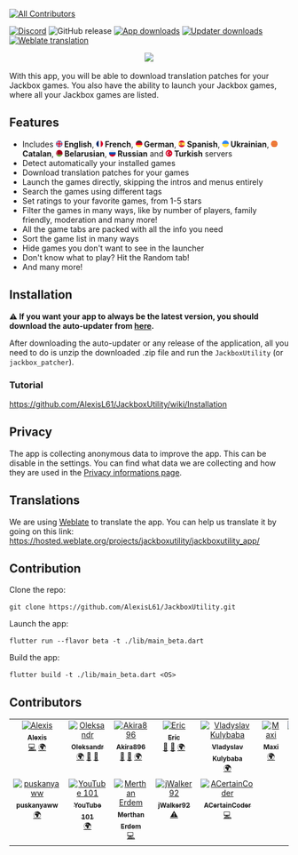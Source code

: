 <!-- ALL-CONTRIBUTORS-BADGE:START - Do not remove or modify this section -->
[![All Contributors](https://img.shields.io/badge/all_contributors-12-orange.svg?style=flat-square)](#contributors-)
<!-- ALL-CONTRIBUTORS-BADGE:END -->
[![Discord](https://img.shields.io/discord/1108095925366308954?color=%235865F2&label=discord&logo=discord&style=flat-square)](https://discord.gg/jUQzjjaxQP)
![GitHub release](https://img.shields.io/github/v/release/AlexisL61/JackboxUtility?style=flat-square)
[![App downloads](https://img.shields.io/github/downloads/AlexisL61/JackboxUtility/latest/total?label=latest%20downloads&style=flat-square)](https://github.com/AlexisL61/JackboxUtility/releases/latest)
[![Updater downloads](https://img.shields.io/github/downloads/AlexisL61/JackboxUtilityUpdater/total?label=updater%20downloads&style=flat-square)](https://github.com/AlexisL61/JackboxUtilityUpdater/releases)
[![Weblate translation](https://hosted.weblate.org/widgets/jackboxutility/-/jackboxutility_app/svg-badge.svg)](https://hosted.weblate.org/projects/jackboxutility/jackboxutility_app/)

<p align="center"><img src="https://raw.githubusercontent.com/MeDustyy/JackboxUtility/91974b98e0c1aaeae8ae7fe93495914885cf2a26/Banner.png"></p>
With this app, you will be able to download translation patches for your Jackbox games. You also have the ability to launch your Jackbox games, where all your Jackbox games are listed.

## Features

- Includes **<img src="https://raw.githubusercontent.com/HatScripts/circle-flags/gh-pages/flags/gb.svg" width="12" height="12" /> English**, 
**<img src="https://raw.githubusercontent.com/HatScripts/circle-flags/gh-pages/flags/fr.svg" width="12" height="12" /> French**, 
**<img src="https://raw.githubusercontent.com/HatScripts/circle-flags/gh-pages/flags/de.svg" width="12" height="12" /> German**, 
**<img src="https://raw.githubusercontent.com/HatScripts/circle-flags/gh-pages/flags/es.svg" width="12" height="12" /> Spanish**, 
**<img src="https://raw.githubusercontent.com/HatScripts/circle-flags/gh-pages/flags/ua.svg" width="12" height="12" /> Ukrainian**,
**<img src="https://raw.githubusercontent.com/HatScripts/circle-flags/gh-pages/flags/es-ct.svg" width="12" height="12" /> Catalan**,
**<img src="https://raw.githubusercontent.com/HatScripts/circle-flags/gh-pages/flags/by.svg" width="12" height="12" /> Belarusian**,
**<img src="https://raw.githubusercontent.com/HatScripts/circle-flags/gh-pages/flags/ru.svg" width="12" height="12" /> Russian** and
**<img src="https://raw.githubusercontent.com/HatScripts/circle-flags/gh-pages/flags/tr.svg" width="12" height="12" /> Turkish** servers
- Detect automatically your installed games
- Download translation patches for your games
- Launch the games directly, skipping the intros and menus entirely
- Search the games using different tags
- Set ratings to your favorite games, from 1-5 stars
- Filter the games in many ways, like by number of players, family friendly, moderation and many more!
- All the game tabs are packed with all the info you need
- Sort the game list in many ways
- Hide games you don't want to see in the launcher
- Don't know what to play? Hit the Random tab!
- And many more!

## Installation

**⚠ If you want your app to always be the latest version, you should download the auto-updater from [here](https://github.com/AlexisL61/JackboxUtilityUpdater/releases).**

After downloading the auto-updater or any release of the application, all you need to do is unzip the downloaded .zip file and run the `JackboxUtility` (or `jackbox_patcher`).

### Tutorial

<https://github.com/AlexisL61/JackboxUtility/wiki/Installation>

## Privacy

The app is collecting anonymous data to improve the app. This can be disable in the settings. You can find what data we are collecting and how they are used in the [Privacy informations page](https://github.com/AlexisL61/JackboxUtility/wiki/Privacy).

## Translations

We are using [Weblate](https://hosted.weblate.org/) to translate the app. You can help us translate it by going on this link: <https://hosted.weblate.org/projects/jackboxutility/jackboxutility_app/>

## Contribution

Clone the repo:
```
git clone https://github.com/AlexisL61/JackboxUtility.git
```

Launch the app:
```
flutter run --flavor beta -t ./lib/main_beta.dart
```

Build the app:
```
flutter build -t ./lib/main_beta.dart <OS>
```

## Contributors

<!-- ALL-CONTRIBUTORS-LIST:START - Do not remove or modify this section -->
<!-- prettier-ignore-start -->
<!-- markdownlint-disable -->
<table>
  <tbody>
    <tr>
      <td align="center" valign="top" width="14.28%"><a href="https://github.com/AlexisL61"><img src="https://avatars.githubusercontent.com/u/30233189?v=4?s=100" width="100px;" alt="Alexis"/><br /><sub><b>Alexis</b></sub></a><br /><a href="https://github.com/JackboxUtility/JackboxUtility/commits?author=AlexisL61" title="Code">💻</a> <a href="#translation-AlexisL61" title="Translation">🌍</a></td>
      <td align="center" valign="top" width="14.28%"><a href="http://t.me/MeDustyy"><img src="https://avatars.githubusercontent.com/u/58863601?v=4?s=100" width="100px;" alt="Oleksandr"/><br /><sub><b>Oleksandr</b></sub></a><br /><a href="#translation-MeDustyy" title="Translation">🌍</a> <a href="https://github.com/JackboxUtility/JackboxUtility/issues?q=author%3AMeDustyy" title="Bug reports">🐛</a> <a href="#ideas-MeDustyy" title="Ideas, Planning, & Feedback">🤔</a></td>
      <td align="center" valign="top" width="14.28%"><a href="https://github.com/AkiraArtuhaxis"><img src="https://avatars.githubusercontent.com/u/93792993?v=4?s=100" width="100px;" alt="Akira896"/><br /><sub><b>Akira896</b></sub></a><br /><a href="#ideas-AkiraArtuhaxis" title="Ideas, Planning, & Feedback">🤔</a> <a href="https://github.com/JackboxUtility/JackboxUtility/issues?q=author%3AAkiraArtuhaxis" title="Bug reports">🐛</a> <a href="#translation-AkiraArtuhaxis" title="Translation">🌍</a></td>
      <td align="center" valign="top" width="14.28%"><a href="http://twitch.tv/Erizzle"><img src="https://avatars.githubusercontent.com/u/43215958?v=4?s=100" width="100px;" alt="Eric"/><br /><sub><b>Eric</b></sub></a><br /><a href="#ideas-DerErizzle" title="Ideas, Planning, & Feedback">🤔</a> <a href="https://github.com/JackboxUtility/JackboxUtility/issues?q=author%3ADerErizzle" title="Bug reports">🐛</a> <a href="#translation-DerErizzle" title="Translation">🌍</a></td>
      <td align="center" valign="top" width="14.28%"><a href="https://github.com/VladGraund"><img src="https://avatars.githubusercontent.com/u/106146104?v=4?s=100" width="100px;" alt="Vladyslav Kulybaba"/><br /><sub><b>Vladyslav Kulybaba</b></sub></a><br /><a href="#translation-VladGraund" title="Translation">🌍</a></td>
      <td align="center" valign="top" width="14.28%"><a href="https://github.com/Forseti6676"><img src="https://avatars.githubusercontent.com/u/97843472?v=4?s=100" width="100px;" alt="Maxi"/><br /><sub><b>Maxi</b></sub></a><br /><a href="#translation-Forseti6676" title="Translation">🌍</a></td>
      <td align="center" valign="top" width="14.28%"><a href="http://github.com/burandby"><img src="https://avatars.githubusercontent.com/u/48630651?v=4?s=100" width="100px;" alt="BurAndBY"/><br /><sub><b>BurAndBY</b></sub></a><br /><a href="#translation-BurAndBY" title="Translation">🌍</a></td>
    </tr>
    <tr>
      <td align="center" valign="top" width="14.28%"><a href="https://github.com/puskanyaww"><img src="https://avatars.githubusercontent.com/u/113018112?v=4?s=100" width="100px;" alt="puskanyaww"/><br /><sub><b>puskanyaww</b></sub></a><br /><a href="#translation-puskanyaww" title="Translation">🌍</a></td>
      <td align="center" valign="top" width="14.28%"><a href="https://ytube101.com"><img src="https://avatars.githubusercontent.com/u/76653533?v=4?s=100" width="100px;" alt="YouTube 101"/><br /><sub><b>YouTube 101</b></sub></a><br /><a href="#translation-YouTube-101" title="Translation">🌍</a></td>
      <td align="center" valign="top" width="14.28%"><a href="https://github.com/Merthan"><img src="https://avatars.githubusercontent.com/u/27968148?v=4?s=100" width="100px;" alt="Merthan Erdem"/><br /><sub><b>Merthan Erdem</b></sub></a><br /><a href="https://github.com/JackboxUtility/JackboxUtility/commits?author=Merthan" title="Code">💻</a></td>
      <td align="center" valign="top" width="14.28%"><a href="https://github.com/jWalker92"><img src="https://avatars.githubusercontent.com/u/4966636?v=4?s=100" width="100px;" alt="jWalker92"/><br /><sub><b>jWalker92</b></sub></a><br /><a href="https://github.com/JackboxUtility/JackboxUtility/commits?author=jWalker92" title="Tests">⚠️</a></td>
      <td align="center" valign="top" width="14.28%"><a href="https://github.com/ACertainCoder"><img src="https://avatars.githubusercontent.com/u/47316898?v=4?s=100" width="100px;" alt="ACertainCoder"/><br /><sub><b>ACertainCoder</b></sub></a><br /><a href="https://github.com/JackboxUtility/JackboxUtility/commits?author=ACertainCoder" title="Code">💻</a></td>
    </tr>
  </tbody>
</table>

<!-- markdownlint-restore -->
<!-- prettier-ignore-end -->

<!-- ALL-CONTRIBUTORS-LIST:END -->
<!-- prettier-ignore-start -->
<!-- markdownlint-disable -->

<!-- markdownlint-restore -->
<!-- prettier-ignore-end -->

<!-- ALL-CONTRIBUTORS-LIST:END -->
